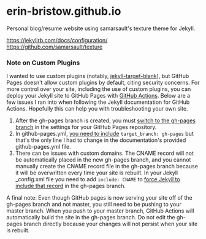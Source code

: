 # erin-bristow.github.io

Personal blog/resume website using samarsault's texture theme for Jekyll.

https://jekyllrb.com/docs/configuration/
https://github.com/samarsault/texture

### Note on Custom Plugins 
I wanted to use custom plugins (notably, [jekyll-target-blank](https://github.com/keithmifsud/jekyll-target-blank)), but GitHub Pages doesn't allow custom plugins by default, citing security concerns.
For more control over your site, including the use of custom plugins, you can deploy your Jekyll site to GitHub Pages with [GitHub Actions](https://jekyllrb.com/docs/continuous-integration/github-actions/). Below are a few issues I ran into when following the Jekyll documentation for GitHub Actions. Hopefully this can help you with troubleshooting your own site.
1. After the gh-pages branch is created, you must [switch to the gh-pages branch](https://github.com/jekyll/jekyll/issues/8360#issuecomment-683134170) in the settings for your GitHub Pages repository.
2. In github-pages.yml, [you need to include](https://github.com/jekyllt/jasper2/issues/122) ```target_branch: gh-pages``` but that's the only line I had to change in the documentation's provided github-pages.yml file.
3. There can be issues with custom domains. The CNAME record will not be automatically placed in the new gh-pages branch, and you cannot manually create the CNAME record file in the gh-pages branch because it will be overwritten every time your site is rebuilt. In your Jekyll _config.xml file you need to add ```include: CNAME``` to [force Jekyll to include that record](https://github.com/criptowiki/criptowiki/issues/15#issuecomment-886890153) in the gh-pages branch.

A final note: Even though GitHub pages is now serving your site off of the gh-pages branch and not master, you still need to be pushing to your master branch. When you push to your master branch, GitHub Actions will automatically build the site in the gh-pages branch. Do not edit the gh-pages branch directly because your changes will not persist when your site is rebuilt.
